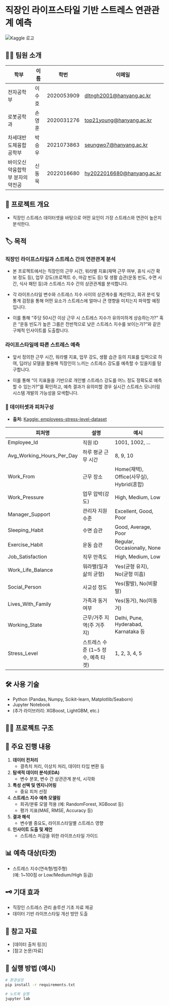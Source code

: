 # 직장인 라이프스타일 기반 스트레스 연관관계 예측
![Kaggle 로고](https://upload.wikimedia.org/wikipedia/commons/7/7c/Kaggle_logo.png)


## 👨‍💻 팀원 소개

| 학부                         | 이름   | 학번        | 이메일                      |
|------------------------------|--------|-------------|-----------------------------|
| 전자공학부                   | 이수호 | 2020053909  | dltngh2001@hanyang.ac.kr    |
| 로봇공학과                   | 손영훈 | 2020031276  | top21young@hanyang.ac.kr    |
| 차세대반도체융합공학부        | 박승우 | 2021073863  | seungwo7@hanyang.ac.kr      |
| 바이오신약융합학부 분자의약전공| 신동욱 | 2022016680  | hy2022016680@hanyang.ac.kr  |


## 📌 프로젝트 개요
- 직장인 스트레스 데이터셋을 바탕으로 어떤 요인이 가장 스트레스와 연관이 높은지 분석한다.

## 🏷️ 목적
### 직장인 라이프스타일과 스트레스 간의 연관관계 분석
- 본 프로젝트에서는 직장인의 근무 시간, 워라밸 지표(재택 근무 여부, 휴식 시간 확보 정도 등), 업무 강도(프로젝트 수, 마감 빈도 등) 및 생활 습관(운동 빈도, 수면 시간, 식사 패턴 등)과 스트레스 지수 간의 상관관계를 분석합니다.

- 각 라이프스타일 변수와 스트레스 지수 사이의 상관계수를 계산하고, 회귀 분석 및 통계 검정을 통해 어떤 요소가 스트레스에 얼마나 큰 영향을 미치는지 파악할 예정입니다.

- 이를 통해 “주당 50시간 이상 근무 시 스트레스 지수가 유의미하게 상승하는가?” 혹은 “운동 빈도가 높은 그룹은 전반적으로 낮은 스트레스 지수를 보이는가?”와 같은 구체적 인사이트를 도출합니다.

### 라이프스타일에 따른 스트레스 예측
- 앞서 정의한 근무 시간, 워라밸 지표, 업무 강도, 생활 습관 등의 지표를 입력으로 하여, 딥러닝 모델을 활용해 직장인이 느끼는 스트레스 강도를 예측할 수 있을지를 탐구합니다.

- 이를 통해 “이 지표들을 기반으로 개인별 스트레스 강도를 어느 정도 정확도로 예측할 수 있는가?”를 확인하고, 예측 결과가 유의미할 경우 실시간 스트레스 모니터링 시스템 개발의 가능성을 모색합니다.

### 📂 데이터셋과 피처구성

- **출처:** [Kaggle: employees-stress-level-dataset](https://www.kaggle.com/datasets/chanchalagorale/employees-stress-level-dataset/data)

| 피처명                    | 설명                                 | 예시                                            |
|---------------------------|--------------------------------------|-------------------------------------------------|
| Employee_Id               | 직원 ID                              | 1001, 1002, ...                                 |
| Avg_Working_Hours_Per_Day | 하루 평균 근무 시간                   | 8, 9, 10                                        |
| Work_From                 | 근무 장소                            | Home(재택), Office(사무실), Hybrid(혼합)         |
| Work_Pressure             | 업무 압박(강도)                      | High, Medium, Low                               |
| Manager_Support           | 관리자 지원 수준                     | Excellent, Good, Poor                           |
| Sleeping_Habit            | 수면 습관                            | Good, Average, Poor                             |
| Exercise_Habit            | 운동 습관                            | Regular, Occasionally, None                     |
| Job_Satisfaction          | 직무 만족도                          | High, Medium, Low                               |
| Work_Life_Balance         | 워라밸(일과 삶의 균형)               | Yes(균형 유지), No(균형 미흡)                   |
| Social_Person             | 사교성 정도                          | Yes(활발), No(비활발)                           |
| Lives_With_Family         | 가족과 동거 여부                     | Yes(동거), No(미동거)                           |
| Working_State             | 근무/거주 지역(주 거주지)           | Delhi, Pune, Hyderabad, Karnataka 등            |
| Stress_Level              | 스트레스 수준 (1~5 정수, 예측 타겟)  | 1, 2, 3, 4, 5                                   |



## 🛠️ 사용 기술
- Python (Pandas, Numpy, Scikit-learn, Matplotlib/Seaborn)
- Jupyter Notebook
- (추가 라이브러리: XGBoost, LightGBM, etc.)

## 🏃‍♂️ 프로젝트 구조


## 📝 주요 진행 내용

1. **데이터 전처리**
   - 결측치 처리, 이상치 처리, 데이터 타입 변환 등
2. **탐색적 데이터 분석(EDA)**
   - 변수 분포, 변수 간 상관관계 분석, 시각화
3. **특성 선택 및 엔지니어링**
   - 중요 피처 선정
4. **스트레스 지수 예측 모델링**
   - 회귀/분류 모델 적용 (예: RandomForest, XGBoost 등)
   - 평가 지표(MAE, RMSE, Accuracy 등)
5. **결과 해석**
   - 변수별 중요도, 라이프스타일별 스트레스 영향
6. **인사이트 도출 및 제언**
   - 스트레스 저감을 위한 라이프스타일 가이드

## 📊 예측 대상(타겟)
- 스트레스 지수(연속형/범주형)  
  (예: 1~100점 or Low/Medium/High 등급)

## 🗝️ 기대 효과
- 직장인 스트레스 관리 솔루션 기초 자료 제공
- 데이터 기반 라이프스타일 개선 방안 도출

## 🔗 참고 자료
- [데이터 출처 링크]
- [참고 논문/자료]

## 🚩 실행 방법 (예시)
```bash
# 환경설정
pip install -r requirements.txt

# 노트북 실행
jupyter lab
